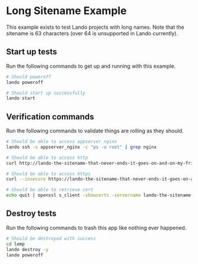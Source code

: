 Long Sitename Example
============

This example exists to test Lando projects with long names. Note that the sitename is 63 characters (over 64 is unsupported in Lando currently).

Start up tests
--------------

Run the following commands to get up and running with this example.

```bash
# Should poweroff
lando poweroff

# Should start up successfully
lando start
```

Verification commands
---------------------

Run the following commands to validate things are rolling as they should.

```bash
# Should be able to access appserver_nginx
lando ssh -s appserver_nginx -c "ps -u root" | grep nginx

# Should be able to access http
curl http://lando-the-sitename-that-never-ends-it-goes-on-and-on-my-friends.lndo.site | grep HELLO

# Should be able to access https 
curl --insecure https://lando-the-sitename-that-never-ends-it-goes-on-and-on-my-friends.lndo.site | grep HELLO

# Should be able to retrieve cert
echo quit | openssl s_client -showcerts -servername lando-the-sitename-that-never-ends-it-goes-on-and-on-my-friends -connect lando-the-sitename-that-never-ends-it-goes-on-and-on-my-friends.lndo.site:443 | grep "Lando Local CA for lndo\.site" 

```

Destroy tests
-------------

Run the following commands to trash this app like nothing ever happened.

```bash
# Should be destroyed with success
cd lemp
lando destroy -y
lando poweroff
```
